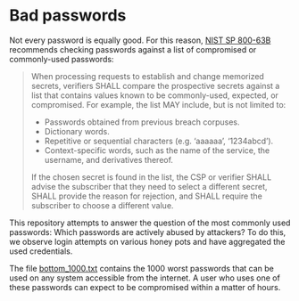 # Bad passwords

Not every password is equally good. For this reason, [NIST SP 800-63B](https://pages.nist.gov/800-63-3/sp800-63b.html#sec5) recommends checking passwords against a list of compromised or commonly-used passwords:

> When processing requests to establish and change memorized secrets, verifiers SHALL compare the prospective secrets against a list that contains values known to be commonly-used, expected, or compromised. For example, the list MAY include, but is not limited to:
> 
> * Passwords obtained from previous breach corpuses.
> * Dictionary words.
> * Repetitive or sequential characters (e.g. ‘aaaaaa’, ‘1234abcd’).
> * Context-specific words, such as the name of the service, the username, and derivatives thereof.
> 
> If the chosen secret is found in the list, the CSP or verifier SHALL advise the subscriber that they need to select a different secret, SHALL provide the reason for rejection, and SHALL require the subscriber to choose a different value.

This repository attempts to answer the question of the most commonly used passwords: Which passwords are actively abused by attackers? To do this, we observe login attempts on various honey pots and have aggregated the used credentials.

The file [bottom_1000.txt](bottom_1000.txt) contains the 1000 worst passwords that can be used on any system accessible from the internet. A user who uses one of these passwords can expect to be compromised within a matter of hours.

